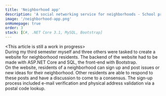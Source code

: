 ```yaml
---
title: 'Neighborhood app'
description: 'A social networking service for neighborhoods - School project'
image: '/neighborhood-app.png'
onHomepage: true
order: 3
stack: [C#, .NET Core 3.1, MySQL, Bootstrap]
---
```


\<This article is still a work in progress>  
During my third semester myself and three others were tasked to create a website for neighborhood residents. The backend of the website had to be made with ASP.NET Core and SQL, the front-end with Bootstrap.  
On the website, residents of a neighborhood can sign up and post issues or new ideas for their neighborhood. Other residents are able to respond to these posts and have a discussion to come to a consensus. The sign-up process included e-mail verification and physical address validation via a postal code lookup.
